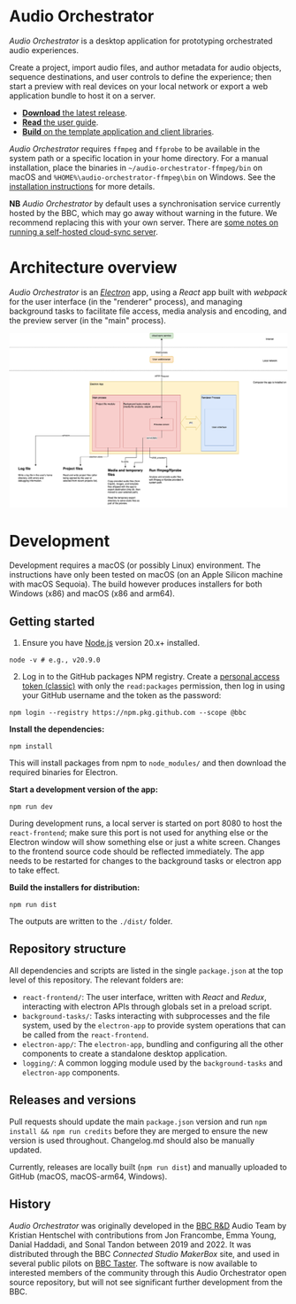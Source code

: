 # Audio Orchestrator

_Audio Orchestrator_ is a desktop application for prototyping orchestrated audio experiences.

Create a project, import audio files, and author metadata for audio objects, sequence destinations, and user controls to define the experience; then start a preview with real devices on your local network or export a web application bundle to host it on a server.

 * [**Download** the latest release](https://github.com/bbc/audio-orchestrator/releases).
 * [**Read** the user guide](https://bbc.github.io/audio-orchestrator).
 * [**Build** on the template application and client libraries](https://github.com/bbc/audio-orchestration).

_Audio Orchestrator_ requires `ffmpeg` and `ffprobe` to be available in the system path or a specific location in your home directory. For a manual installation, place the binaries in `~/audio-orchestrator-ffmpeg/bin` on macOS and `%HOME%\audio-orchestrator-ffmpeg\bin` on Windows. See the [installation instructions](https://bbc.github.io/audio-orchestrator/installation/) for more details.

**NB** _Audio Orchestrator_ by default uses a synchronisation service currently hosted by the BBC, which may go away without warning in the future. We recommend replacing this with your own server. There are [some notes on running a self-hosted cloud-sync server](https://github.com/bbc/audio-orchestration/issues/64).

# Architecture overview

_Audio Orchestrator_ is an [_Electron_](https://www.electronjs.org/) app, using a _React_ app built with _webpack_ for the user interface (in the "renderer" process), and managing background tasks to facilitate file access, media analysis and encoding, and the preview server (in the "main" process).

![Architecture overview](./docs/OrchestratorArchitecture_KH_2025-01-17.drawio.png)

# Development

Development requires a macOS (or possibly Linux) environment. The instructions have only been tested on macOS (on an Apple Silicon machine with macOS Sequoia). The build however produces installers for both Windows (x86) and macOS (x86 and arm64).

## Getting started

1. Ensure you have [Node.js](https://nodejs.org/en/) version 20.x+ installed.

```
node -v # e.g., v20.9.0
```

2. Log in to the GitHub packages NPM registry. Create a [personal access token (classic)](https://github.com/settings/tokens) with only the `read:packages` permission, then log in using your GitHub username and the token as the password:

```
npm login --registry https://npm.pkg.github.com --scope @bbc
```

**Install the dependencies:**

```
npm install
```

This will install packages from npm to `node_modules/` and then download the required binaries for Electron.

**Start a development version of the app:**

```
npm run dev
```

During development runs, a local server is started on port 8080 to host the `react-frontend`; make sure this port is not used for anything else or the Electron window will show something else or just a white screen. Changes to the frontend source code should be reflected immediately. The app needs to be restarted for changes to the background tasks or electron app to take effect.

**Build the installers for distribution:**

```
npm run dist
```

The outputs are written to the `./dist/` folder.

## Repository structure

All dependencies and scripts are listed in the single `package.json` at the top level of this repository. The relevant folders are:

  * `react-frontend/`: The user interface, written with _React_ and _Redux_, interacting with electron APIs through globals set in a preload script.
  * `background-tasks/`: Tasks interacting with subprocesses and the file system, used by the `electron-app` to provide system operations that can be called from the `react-frontend`.
  * `electron-app/`: The `electron-app`, bundling and configuring all the other components to create a standalone desktop application.
  * `logging/`: A common logging module used by the `background-tasks` and `electron-app` components.

## Releases and versions

Pull requests should update the main `package.json` version and run `npm install && npm run credits` before they are merged to ensure the new version is used throughout. Changelog.md should also be manually updated.

Currently, releases are locally built (`npm run dist`) and manually uploaded to GitHub (macOS, macOS-arm64, Windows).

## History

_Audio Orchestrator_ was originally developed in the [BBC R&D](https://www.bbc.co.uk/rd/) Audio Team by Kristian Hentschel with contributions from Jon Francombe, Emma Young, Danial Haddadi, and Sonal Tandon between 2019 and 2022. It was distributed through the BBC _Connected Studio MakerBox_ site, and used in several public pilots on [BBC Taster](https://www.bbc.co.uk/taster/). The software is now available to interested members of the community through this Audio Orchestrator open source repository, but will not see significant further development from the BBC.